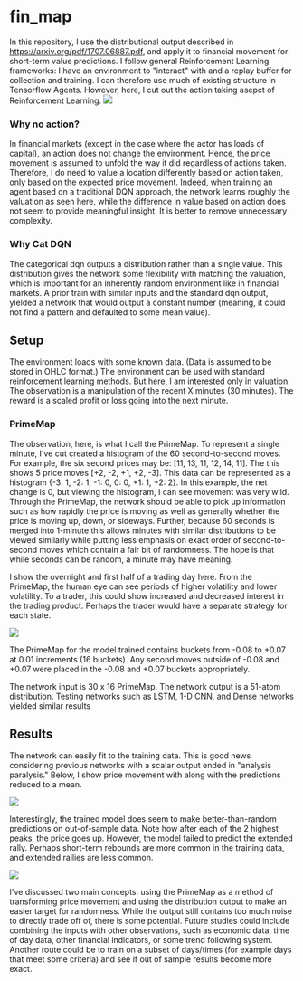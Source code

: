 # fin_map

In this repository, I use the distributional output described in https://arxiv.org/pdf/1707.06887.pdf, and apply it to financial movement for short-term value predictions. I follow general Reinforcement Learning frameworks: I have an environment to "interact" with and a replay buffer for collection and training. I can therefore use much of existing structure in Tensorflow Agents. However, here, I cut out the action taking asepct of Reinforcement Learning.
<img src="https://user-images.githubusercontent.com/48815706/77218908-724b5b00-6afe-11ea-85c8-dc91f554981c.gif" />
<h3>Why no action?</h2>
<p>
In financial markets (except in the case where the actor has loads of capital), an action does not change the environment. Hence, the price movement is assumed to unfold the way it did regardless of actions taken. Therefore, I do need to value a location differently based on action taken, only based on the expected price movement. Indeed, when training an agent based on a traditional DQN approach, the network learns roughly the valuation as seen here, while the difference in value based on action does not seem to provide meaningful insight. It is better to remove unnecessary complexity.
</p>
<h3>Why Cat DQN</h2>
<p>
The categorical dqn outputs a distribution rather than a single value. This distribution gives the network some flexibility with matching the valuation, which is important for an inherently random environment like in financial markets. A prior train with similar inputs and the standard dqn output, yielded a network that would output a constant number (meaning, it could not find a pattern and defaulted to some mean value).
</p>
<h2>Setup</h2>
<p>The environment loads with some known data. (Data is assumed to be stored in OHLC format.) The environment can be used with standard reinforcement learning methods. But here, I am interested only in valuation. The observation is a manipulation of the recent X minutes (30 minutes). The reward is a scaled profit or loss going into the next minute.</p>
<h3>PrimeMap</h3>
<p>
The observation, here, is what I call the PrimeMap. To represent a single minute, I've cut created a histogram of the 60 second-to-second moves. For example, the six second prices may be: [11, 13, 11, 12, 14, 11]. The this shows 5 price moves [+2, -2, +1, +2, -3]. This data can be represented as a histogram {-3: 1, -2: 1, -1: 0, 0: 0, +1: 1, +2: 2}. In this example, the net change is 0, but viewing the histogram, I can see movement was very wild. Through the PrimeMap, the network should be able to pick up information such as how rapidly the price is moving as well as generally whether the price is moving up, down, or sideways. Further, because 60 seconds is merged into 1-minute this allows minutes with similar distributions to be viewed similarly while putting less emphasis on exact order of second-to-second moves which contain a fair bit of randomness. The hope is that while seconds can be random, a minute may have meaning.
  </p>
  <p>
I show the overnight and first half of a trading day here. From the PrimeMap, the human eye can see periods of higher volatility and lower volatility. To a trader, this could show increased and decreased interest in the trading product. Perhaps the trader would have a separate strategy for each state.</p>
<img src="https://user-images.githubusercontent.com/48815706/77219367-2cdd5c80-6b03-11ea-9c8f-d966e2b6c29d.png">  
<p>The PrimeMap for the model trained contains buckets from -0.08 to +0.07 at 0.01 increments (16 buckets). Any second moves outside of -0.08 and +0.07 were placed in the -0.08 and +0.07 buckets appropriately. </p>
<p>The network input is 30 x 16 PrimeMap. The network output is a 51-atom distribution. Testing networks such as LSTM, 1-D CNN, and Dense networks yielded similar results</p>
 
<h2>Results</h2>
<p>The network can easily fit to the training data. This is good news considering previous networks with a scalar output ended in "analysis paralysis." Below, I show price movement with along with the predictions reduced to a mean.
  </p>
  <img src="https://user-images.githubusercontent.com/48815706/77219814-4e404780-6b07-11ea-9eab-f06bcf14e6be.png">
<p>
 Interestingly, the trained model does seem to make better-than-random predictions on out-of-sample data. Note how after each of the 2 highest peaks, the price goes up. However, the model failed to predict the extended rally. Perhaps short-term rebounds are more common in the training data, and extended rallies are less common.
</p>
<img src="https://user-images.githubusercontent.com/48815706/77219817-4ed8de00-6b07-11ea-8877-3a94e2009266.png">
<p>I've discussed two main concepts: using the PrimeMap as a method of transforming price movement and using the distribution output to make an easier target for randomness. While the output still contains too much noise to directly trade off of, there is some potential. Future studies could include combining the inputs with other observations, such as economic data, time of day data, other financial indicators, or some trend following system. Another route could be to train on a subset of days/times (for example days that meet some criteria) and see if out of sample results become more exact.</p>
